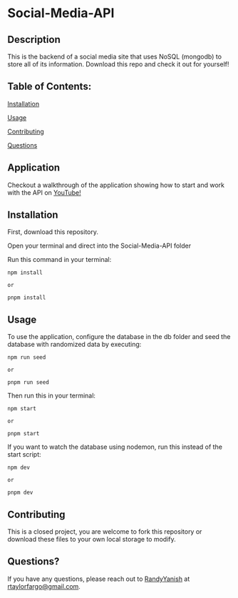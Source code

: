 # Social-Media-API

## Description

This is the backend of a social media site that uses NoSQL (mongodb) to store all of its information. Download this repo and check it out for yourself!

## Table of Contents:

[Installation](#installation)

[Usage](#usage)

[Contributing](#contributing)

[Questions](#questions)

## Application

Checkout a walkthrough of the application showing how to start and work with the API on [YouTube!](https://youtu.be/hQirnTew5qs)

## Installation

First, download this repository.

Open your terminal and direct into the Social-Media-API folder

Run this command in your terminal:

```
npm install

or

pnpm install
```

## Usage

To use the application, configure the database in the db folder and seed the database with randomized data by executing: 

```
npm run seed

or

pnpm run seed
```

Then run this in your terminal:

```
npm start

or 

pnpm start
```

If you want to watch the database using nodemon, run this instead of the start script:

```
npm dev

or 

pnpm dev
```

## Contributing

This is a closed project, you are welcome to fork this repository or download these files to your own local storage to modify.

## Questions?

If you have any questions, please reach out to [RandyYanish](https://github.com/RandyYanish) at rtaylorfargo@gmail.com.
